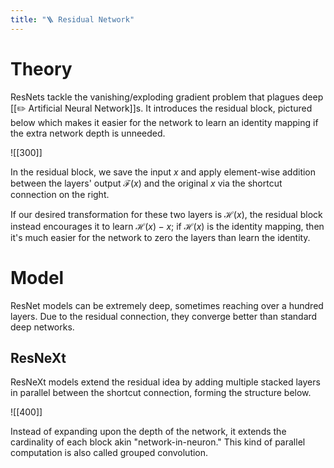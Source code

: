 ```yaml
---
title: "🪜 Residual Network"
---
```

# Theory
ResNets tackle the vanishing/exploding gradient problem that plagues deep [[✏️ Artificial Neural Network]]s. It introduces the residual block, pictured below which makes it easier for the network to learn an identity mapping if the extra network depth is unneeded.

![[300]]

In the residual block, we save the input $x$ and apply element-wise addition between the layers' output $\mathcal{F}(x)$ and the original $x$ via the shortcut connection on the right.

If our desired transformation for these two layers is $\mathcal{H}(x)$, the residual block instead encourages it to learn $\mathcal{H}(x) - x$; if $\mathcal{H}(x)$ is the identity mapping, then it's much easier for the network to zero the layers than learn the identity.

# Model
ResNet models can be extremely deep, sometimes reaching over a hundred layers. Due to the residual connection, they converge better than standard deep networks.

## ResNeXt
ResNeXt models extend the residual idea by adding multiple stacked layers in parallel between the shortcut connection, forming the structure below.

![[400]]

Instead of expanding upon the depth of the network, it extends the cardinality of each block akin "network-in-neuron." This kind of parallel computation is also called grouped convolution.